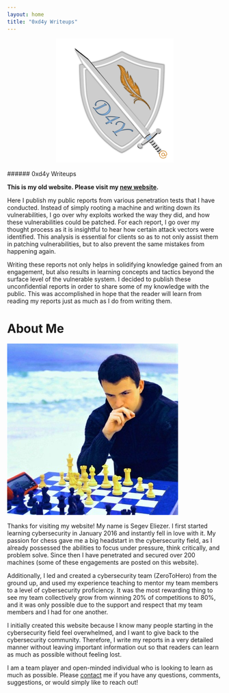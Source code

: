 ```yaml
---
layout: home
title: "0xd4y Writeups"
---
```


<p align="center">
<img src="images/0xd4y-logo-gray-small.png" alt="hi" class="inline"/>
</p>
###### 0xd4y Writeups

<b>This is my old website. Please visit my <a href="https://0xd4y.com">new website</a>.</b>

Here I publish my public reports from various penetration tests that I have conducted. Instead of simply rooting a machine and writing down its vulnerabilities, I go over why exploits worked the way they did, and how these vulnerabilities could be patched. For each report, I go over my thought process as it is insightful to hear how certain attack vectors were identified. This analysis is essential for clients so as to not only assist them in patching vulnerabilities, but to also prevent the same mistakes from happening again.

Writing these reports not only helps in solidifying knowledge gained from an engagement, but also results in learning concepts and tactics beyond the surface level of the vulnerable system. I decided to publish these unconfidential reports in order to share some of my knowledge with the public. This was accomplished in hope that the reader will learn from reading my reports just as much as I do from writing them.


# About Me

![Beach Chess](images/beach_chess_smaller.jpg#center)

Thanks for visiting my website! My name is Segev Eliezer. I first started learning cybersecurity in January 2016 and instantly fell in love with it. My passion for chess gave me a big headstart in the cybersecurity field, as I already possessed the abilities to focus under pressure, think critically, and problem solve. Since then I have penetrated and secured over 200 machines (some of these engagements are posted on this website).

Additionally, I led and created a cybersecurity team (ZeroToHero) from the ground up, and used my experience teaching to mentor my team members to a level of cybersecurity proficiency. It was the most rewarding thing to see my team collectively grow from winning 20% of competitions to 80%, and it was only possible due to the support and respect that my team members and I had for one another.

I initially created this website because I know many people starting in the cybersecurity field feel overwhelmed, and I want to give back to the cybersecurity community. Therefore, I write my reports in a very detailed manner without leaving important information out so that readers can learn as much as possible without feeling lost.

I am a team player and open-minded individual who is looking to learn as much as possible. Please <a href="https://0xd4y.github.io/Writeups/Contact/">contact</a> me if you have any questions, comments, suggestions, or would simply like to reach out!

